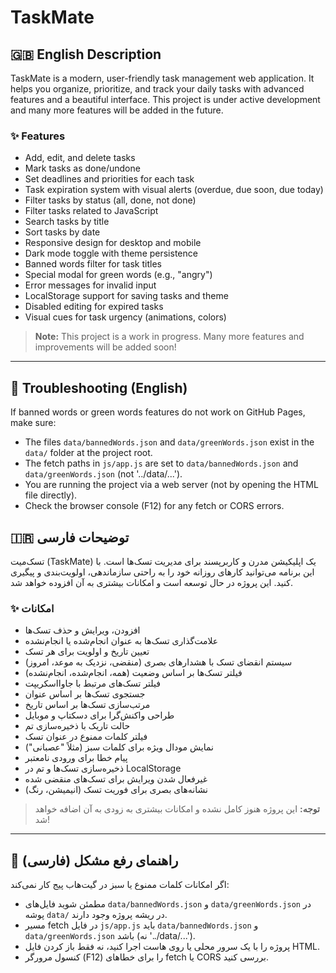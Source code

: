 # TaskMate

## 🇬🇧 English Description
TaskMate is a modern, user-friendly task management web application. It helps you organize, prioritize, and track your daily tasks with advanced features and a beautiful interface. This project is under active development and many more features will be added in the future.

### ✨ Features
- Add, edit, and delete tasks
- Mark tasks as done/undone
- Set deadlines and priorities for each task
- Task expiration system with visual alerts (overdue, due soon, due today)
- Filter tasks by status (all, done, not done)
- Filter tasks related to JavaScript
- Search tasks by title
- Sort tasks by date
- Responsive design for desktop and mobile
- Dark mode toggle with theme persistence
- Banned words filter for task titles
- Special modal for green words (e.g., "angry")
- Error messages for invalid input
- LocalStorage support for saving tasks and theme
- Disabled editing for expired tasks
- Visual cues for task urgency (animations, colors)

> **Note:** This project is a work in progress. Many more features and improvements will be added soon!

---

## 🚨 Troubleshooting (English)
If banned words or green words features do not work on GitHub Pages, make sure:
- The files `data/bannedWords.json` and `data/greenWords.json` exist in the `data/` folder at the project root.
- The fetch paths in `js/app.js` are set to `data/bannedWords.json` and `data/greenWords.json` (not '../data/...').
- You are running the project via a web server (not by opening the HTML file directly).
- Check the browser console (F12) for any fetch or CORS errors.

## 🇮🇷 توضیحات فارسی
تسک‌میت (TaskMate) یک اپلیکیشن مدرن و کاربرپسند برای مدیریت تسک‌ها است. با این برنامه می‌توانید کارهای روزانه خود را به راحتی سازماندهی، اولویت‌بندی و پیگیری کنید. این پروژه در حال توسعه است و امکانات بیشتری به آن افزوده خواهد شد.

### ✨ امکانات
- افزودن، ویرایش و حذف تسک‌ها
- علامت‌گذاری تسک‌ها به عنوان انجام‌شده یا انجام‌نشده
- تعیین تاریخ و اولویت برای هر تسک
- سیستم انقضای تسک با هشدارهای بصری (منقضی، نزدیک به موعد، امروز)
- فیلتر تسک‌ها بر اساس وضعیت (همه، انجام‌شده، انجام‌نشده)
- فیلتر تسک‌های مرتبط با جاوااسکریپت
- جستجوی تسک‌ها بر اساس عنوان
- مرتب‌سازی تسک‌ها بر اساس تاریخ
- طراحی واکنش‌گرا برای دسکتاپ و موبایل
- حالت تاریک با ذخیره‌سازی تم
- فیلتر کلمات ممنوع در عنوان تسک
- نمایش مودال ویژه برای کلمات سبز (مثلاً "عصبانی")
- پیام خطا برای ورودی نامعتبر
- ذخیره‌سازی تسک‌ها و تم در LocalStorage
- غیرفعال شدن ویرایش برای تسک‌های منقضی شده
- نشانه‌های بصری برای فوریت تسک (انیمیشن، رنگ)

> **توجه:** این پروژه هنوز کامل نشده و امکانات بیشتری به زودی به آن اضافه خواهد شد! 

---

## 🚨 راهنمای رفع مشکل (فارسی)
اگر امکانات کلمات ممنوع یا سبز در گیت‌هاب پیج کار نمی‌کند:
- مطمئن شوید فایل‌های `data/bannedWords.json` و `data/greenWords.json` در پوشه `data/` در ریشه پروژه وجود دارند.
- مسیر fetch در فایل `js/app.js` باید `data/bannedWords.json` و `data/greenWords.json` باشد (نه '../data/...').
- پروژه را با یک سرور محلی یا روی هاست اجرا کنید، نه فقط باز کردن فایل HTML.
- کنسول مرورگر (F12) را برای خطاهای fetch یا CORS بررسی کنید. 